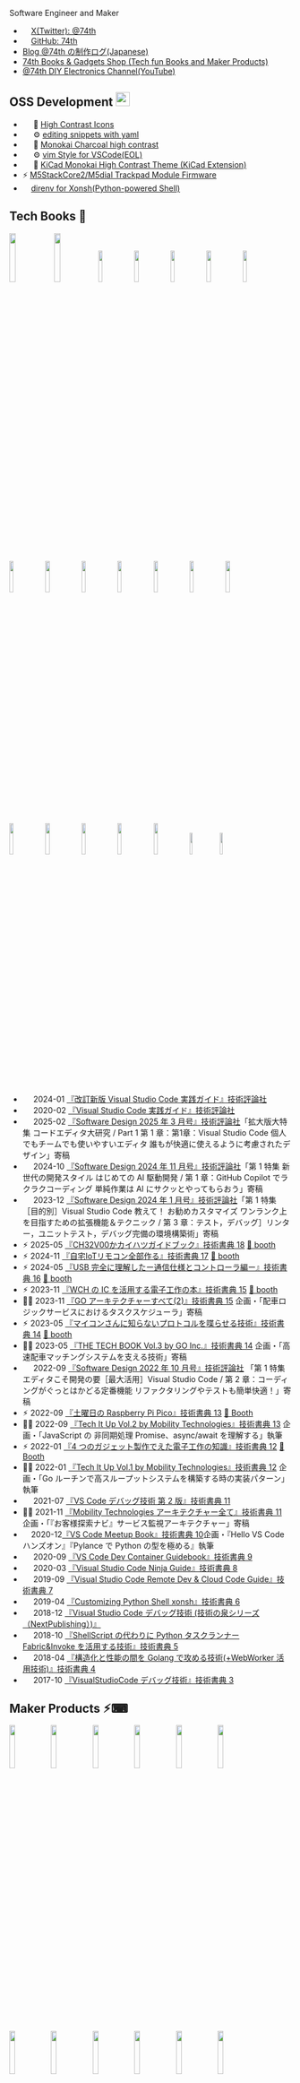 Software Engineer and Maker

- <a href="https://twitter.com/74th"><img height="15" width="15" src="./images/icons/x.svg"/>X(Twitter): @74th</a>
- <a href="https://github.com/74th"><img height="15" width="15" src="./images/icons/github.svg"/>GitHub: 74th</a>
- <a href="https://74th.hateblo.jp/">Blog @74th の制作ログ(Japanese)</a>
- <a href="https://74th.booth.pm/">74th Books & Gadgets Shop (Tech fun Books and Maker Products)</a>
- <a href="https://www.youtube.com/@74th-tech">@74th DIY Electronics Channel(YouTube)</a>

<!-- ![74th's github stats](https://github-readme-stats.vercel.app/api?username=74th&show_icons=true&theme=radical) -->

## OSS Development <img src="./images/icons/github.svg" height="25" width="25"/>

- <img height="15" width="15" src="./images/icons/visualstudiocode.svg"/> 🎨
  [High Contrast Icons](https://marketplace.visualstudio.com/items?itemName=74th.high-contrast-icons)
- <img height="15" width="15" src="./images/icons/visualstudiocode.svg"/> ⚙️
  [editing snippets with yaml](https://marketplace.visualstudio.com/items?itemName=74th.editing-snippets-with-yaml)
- <img height="15" width="15" src="./images/icons/visualstudiocode.svg"/> 🎨
  [Monokai Charcoal high contrast](https://marketplace.visualstudio.com/items?itemName=74th.monokai-charcoal-high-contrast)
- <img height="15" width="15" src="./images/icons/visualstudiocode.svg"/> ⚙️
  [vim Style for VSCode(EOL)](https://marketplace.visualstudio.com/items?itemName=74th.vimStyle)
- <img height="15" width="15" src="./images/icons/kicad.svg"/> 🎨
  [KiCad Monokai High Contrast Theme (KiCad Extension)](https://github.com/74th/kicad-highcontrast-monokai-theme)
- ⚡
  [M5StackCore2/M5dial Trackpad Module Firmware](https://github.com/74th/m5-trackpad-module)
- <img height="15" width="15" src="./images/icons/python.svg"/>[direnv for Xonsh(Python-powered Shell)](https://github.com/74th/xonsh-direnv)

## Tech Books 📖

[<img src="images/books/vscode-practical-guide-2nd.jpg" width="15%"/>](https://gihyo.jp/book/2024/978-4-297-13909-4)
[<img src="images/books/vscode-practical-guide.jpg" width="15%"/>](https://gihyo.jp/book/2020/978-4-297-11201-1)
[<img src="https://gihyo.jp/assets/images/cover/2025/642503.jpg" width="12%"/>](https://gihyo.jp/assets/images/cover/2025/642503.jpg)
[<img src="https://image.gihyo.co.jp/assets/images/cover/2024/642411.jpg" width="12%"/>](https://gihyo.jp/magazine/SD/archive/2024/202411)
[<img src="https://image.gihyo.co.jp/assets/images/cover/2024/642401.jpg" width="12%"/>](https://gihyo.jp/magazine/SD/archive/2024/202401)
[<img src="https://image.gihyo.co.jp/assets/images/cover/2022/642210.jpg" width="12%"/>](https://gihyo.jp/magazine/SD/archive/2022/202210)
[<img src="images/books/ch32v003-book.png" width="12%"/>](https://74th.booth.pm/items/6934072)
[<img src="images/books/iot_remocon_book.png" width="12%"/>](https://74th.booth.pm/items/6201064)
[<img src="images/books/usb-1st-book.png" width="12%"/>](https://74th.booth.pm/items/5826037)
[<img src="images/books/wch-diy-electronics.png" width="12%"/>](https://74th.booth.pm/items/5261331)
[<img src="images/books/neopixel-book.png" width="12%"/>](https://74th.booth.pm/items/4799571)
[<img src="images/books/saturday-pico-book.png" width="12%"/>](https://74th.booth.pm/items/4161550)
[<img src="images/books/4gadgets-book.png" width="12%"/>](https://74th.booth.pm/items/4123011)
[<img src="images/books/vscode-debug-book2.png" width="12%"/>](https://74th.booth.pm/items/3338895)
[<img src="images/books/devcontainer-guide.png" width="12%"/>](https://74th.booth.pm/items/3338895)
[<img src="images/books/vscode-debug-book1.jpg" width="12%"/>](https://nextpublishing.jp/book/10255.html)
[<img src="images/books/vscode-ninja-guide.png" width="12%"/>](https://74th.booth.pm/items/1575560)
[<img src="images/books/vscode-remote-book.png" width="12%"/>](https://74th.booth.pm/items/1575560)
[<img src="images/books/xonsh-book.png" width="12%"/>](https://74th.booth.pm/items/1575560)
[<img src="images/books/invoke-book.png" width="10%"/>](https://74th.booth.pm/items/1575560)
[<img src="images/books/golang-book.png" width="10%"/>](https://74th.booth.pm/items/1575560)

- <img height="15" width="15" src="./images/icons/visualstudiocode.svg"/> 2024-01 [『改訂新版 Visual Studio Code 実践ガイド』技術評論社](https://gihyo.jp/book/2024/978-4-297-13909-4)
- <img height="15" width="15" src="./images/icons/visualstudiocode.svg"/> 2020-02 [『Visual Studio Code 実践ガイド』技術評論社](https://gihyo.jp/book/2020/978-4-297-11201-1)
- <img height="15" width="15" src="./images/icons/visualstudiocode.svg"/> 2025-02 [『Software Design 2025 年 3 月号』技術評論社](https://gihyo.jp/magazine/SD/archive/2025/202503)「拡大版大特集 コードエディタ大研究 / Part 1 第 1 章：第1章：Visual Studio Code 個人でもチームでも使いやすいエディタ 誰もが快適に使えるように考慮されたデザイン」寄稿
- <img height="15" width="15" src="./images/icons/visualstudiocode.svg"/> 2024-10 [『Software Design 2024 年 11 月号』技術評論社](https://gihyo.jp/magazine/SD/archive/2024/202411)「第 1 特集 新世代の開発スタイル はじめての AI 駆動開発 / 第 1 章：GitHub Copilot でラクラクコーディング 単純作業は AI にサクッとやってもらおう」寄稿
- <img height="15" width="15" src="./images/icons/visualstudiocode.svg"/> 2023-12 [『Software Design 2024 年 1 月号』技術評論社](https://gihyo.jp/magazine/SD/archive/2022/202210)「第 1 特集［目的別］Visual Studio Code 教えて！ お勧めカスタマイズ ワンランク上を目指すための拡張機能＆テクニック / 第 3 章：テスト，デバッグ］リンター，ユニットテスト，デバッグ完備の環境構築術」寄稿
- ⚡︎
  2025-05 [『CH32V00かカイハツガイドブック』技術書典 18](https://74th.booth.pm/items/6934072)
  [🛒
  booth](https://74th.booth.pm/items/6934072)
- ⚡︎
  2024-11 [『自宅IoTリモコン全部作る』技術書典 17](https://74th.booth.pm/items/6201064)
  [🛒
  booth](https://74th.booth.pm/items/6201064)
- ⚡︎
  2024-05 [『USB 完全に理解したー通信仕様とコントローラ編ー』技術書典 16](https://74th.booth.pm/items/5826037)
  [🛒
  booth](https://74th.booth.pm/items/5826037)
- ⚡︎
  2023-11 [『WCH の IC を活用する電子工作の本』技術書典 15](https://74th.booth.pm/items/5261331)
  [🛒
  booth](https://74th.booth.pm/items/5261331)
- 🧑‍💻
  2023-11 [『GO アーキテクチャーすべて(2)』技術書典 15](https://techbookfest.org/product/upUucBBzMTdGj6dSMEKb6T) 企画・「配車ロジックサービスにおけるタスクスケジューラ」寄稿
- ⚡︎
  2023-05 [『マイコンさんに知らないプロトコルを喋らせる技術』技術書典 14](https://74th.booth.pm/items/4799571)
  [🛒
  booth](https://74th.booth.pm/items/4799571)
- 🧑‍💻
  2023-05 [『THE TECH BOOK Vol.3 by GO Inc.』技術書典 14](https://techbookfest.org/product/dUXU93ZtCJJTNNCm4mXtyu) 企画・「高速配車マッチングシステムを支える技術」寄稿
- <img height="15" width="15" src="./images/icons/visualstudiocode.svg"/> 2022-09 [『Software Design 2022 年 10 月号』技術評論社](https://gihyo.jp/magazine/SD/archive/2022/202210) 「第 1 特集エディタこそ開発の要［最大活用］Visual Studio Code / 第 2 章：コーディングがぐっとはかどる定番機能 リファクタリングやテストも簡単快適！」寄稿
- ⚡︎
  2022-09
  [『土曜日の Raspberry Pi Pico』技術書典 13](https://74th.booth.pm/items/4161550)
  [🛒
  Booth](https://74th.booth.pm/items/4161550)
- 🧑‍💻
  2022-09 [『Tech It Up Vol.2 by Mobility Technologies』技術書典 13](https://techbookfest.org/product/iYNvSiPhrMUHxqB87BptAe) 企画・「JavaScript の 非同期処理 Promise、async/await を理解する」執筆
- ⚡︎
  2022-01 [『4 つのガジェット製作でえた電子工作の知識』技術書典 12](https://74th.booth.pm/items/4123011)
  [🛒
  Booth](https://74th.booth.pm/items/4123011)
- 🧑‍💻
  2022-01 [『Tech It Up Vol.1 by Mobility Technologies』技術書典 12](https://techbookfest.org/product/4779518235508736) 企画・「Go ルーチンで高スループットシステムを構築する時の実装パターン」執筆
- <img height="15" width="15" src="./images/icons/visualstudiocode.svg"/> 2021-07 [『VS Code デバッグ技術 第 2 版』技術書典 11](https://74th.booth.pm/items/3338895)
- 🧑‍💻
  2021-11 [『Mobility Technologies アーキテクチャー全て』技術書典 11](https://techbookfest.org/product/5873782252109824) 企画・「『お客様探索ナビ』サービス監視アーキテクチャー」寄稿
- <img height="15" width="15" src="./images/icons/visualstudiocode.svg"/>2020-12[『VS Code Meetup Book』技術書典 10](https://techbookfest.org/product/5691779347120128?productVariantID=5564437123563520)企画・『Hello VS Code ハンズオン』『Pylance で Python の型を極める』執筆
- <img height="15" width="15" src="./images/icons/visualstudiocode.svg"/> 2020-09 [『VS Code Dev Container Guidebook』技術書典 9](https://74th.booth.pm/items/2425642)
- <img height="15" width="15" src="./images/icons/visualstudiocode.svg"/> 2020-03 [『Visual Studio Code Ninja Guide』技術書典 8](https://74th.booth.pm/items/1973166)
- <img height="15" width="15" src="./images/icons/visualstudiocode.svg"/> 2019-09 [『Visual Studio Code Remote Dev & Cloud Code Guide』技術書典 7](https://74th.booth.pm/items/1575560)
- <img height="15" width="15" src="./images/icons/python.svg"/> 2019-04 [『Customizing Python Shell xonsh』技術書典 6](https://74th.booth.pm/items/1317300)
- <img height="15" width="15" src="./images/icons/visualstudiocode.svg"/> 2018-12 [『Visual Studio Code デバッグ技術 (技術の泉シリーズ（NextPublishing）)』](https://booth.pm/ja/items/1314180)
- <img height="15" width="15" src="./images/icons/python.svg"/> 2018-10 [『ShellScript の代わりに Python タスクランナー Fabric&Invoke を活用する技術』技術書典 5](https://74th.booth.pm/items/1042665)
- <img height="15" width="15" src="./images/icons/go.svg"/> 2018-04 [『構造化と性能の間を Golang で攻める技術(+WebWorker 活用技術)』技術書典 4](https://74th.booth.pm/items/861342)
- <img height="15" width="15" src="./images/icons/visualstudiocode.svg"/> 2017-10 [『VisualStudioCode デバッグ技術』技術書典 3](https://74th.booth.pm/items/666085)

## Maker Products ⚡︎⌨

[<img src="images/maker/g059-sparrow-sv3.jpg" width="14%"/>](https://74th.booth.pm/items/6655442)
[<img src="images/maker/g056-rp2350a-full.jpg" width="14%"/>](https://74th.booth.pm/items/6483839)
[<img src="images/maker/g060-7seg-grove.jpg" width="14%"/>](https://74th.booth.pm/items/6412203)
[<img src="images/maker/g053-usb_switch_adapter.jpeg" width="14%"/>](https://74th.booth.pm/items/6291652)
[<img src="images/maker/g054-grove-keymouse.jpg" width="14%"/>](https://74th.booth.pm/items/6102329)
[<img src="images/maker/g035-esp32c3-iot-server.jpg" width="14%"/>](https://74th.booth.pm/items/5896837)
[<img src="images/maker/g043-USB_C_Solder_Tester-v2.jpg" width="14%"/>](https://74th.booth.pm/items/5812941)
[<img src="images/maker/g044-rp2040-handsolder-supporter.jpg" width="14%"/>](https://74th.booth.pm/items/5573498)
[<img src="images/maker/g040-sparrowdial.jpg" width="14%"/>](https://74th.booth.pm/items/5525751)
[<img src="images/maker/g039-sparrowg21.jpg" width="14%"/>](https://74th.booth.pm/items/5525776)
[<img src="images/maker/g037-sparrow60c.jpg" width="14%"/>](https://74th.booth.pm/items/5525726)
[<img src="images/maker/g034-ch32v203-promicro.jpg" width="14%"/>](https://www.switch-science.com/products/9478)
[<img src="images/maker/g038-stickpointv.jpg" width="14%"/>](https://74th.booth.pm/items/5404009)
[<img src="images/maker/g036-rp2040-large.jpg" width="14%"/>](https://74th.booth.pm/items/3929664)
[<img src="images/maker/g032-sparrowtv.jpg" width="14%"/>](https://74th.booth.pm/items/5309546)
[<img src="images/maker/g033-usb-rebooter.jpg" width="14%"/>](https://74th.booth.pm/items/5261267)
[<img src="images/maker/g030-relay-switch-usbhub.jpg" width="14%"/>](https://74th.booth.pm/items/5080690)
[<img src="images/maker/g029-usb-pd-exporter.jpg" width="14%"/>](https://74th.booth.pm/items/5077835)
[<img src="images/maker/g027-daplink.jpg" width="14%"/>](https://74th.booth.pm/items/4916891)
[<img src="images/maker/g020-esp32c3mini1.jpg" width="14%"/>](https://74th.booth.pm/items/4845564)
[<img src="images/maker/g024-esp32-s3.jpeg" width="14%"/>](https://74th.booth.pm/items/4179263)
[<img src="images/maker/g017-usb-type-c-socket-tester.jpg" width="14%"/>](https://74th.booth.pm/items/4692002)
[<img src="images/maker/g015-ch32v003-promicro.jpg" width="14%"/>](https://74th.booth.pm/items/4645948)
[<img src="images/maker/g016-wch-linke-mini.jpg" width="14%"/>](https://74th.booth.pm/items/5022813)
[<img src="images/maker/g011-esp32-c3.jpeg" width="14%"/>](https://74th.booth.pm/items/4378573)
[<img src="images/maker/g007-sparrow62v2.jpg" width="14%"/>](https://74th.booth.pm/items/3828479)
[<img src="images/maker/g004-sparrow24-ble-calculator.jpg" width="14%"/>](https://74th.booth.pm/items/3338904)
[<img src="images/maker/g003-dive9.jpg" width="14%"/>](https://booth.pm/ja/items/3168541)
[<img src="images/maker/g002-monteserrat.jpg" width="14%"/>](https://74th.booth.pm/items/2731094)
[<img src="images/maker/g001-sparrow62.jpg" width="14%"/>](https://74th.booth.pm/items/2525427)

- ⚡︎
  2025-03『SparrowS v3』分割自作キーボードキット [🛒
  booth](https://74th.booth.pm/items/6655442)
- ⚡︎
  2025-01『RP2350A手はんだ実装挑戦開発ボードキット』[🛒
  booth](https://74th.booth.pm/items/6483839)
- ⚡︎
  2024-12『7Seg Grove』[🛒
  booth](https://74th.booth.pm/items/6412203)
- ⚡︎
  2024-11『USB Switch Adapter』[🛒
  booth](https://74th.booth.pm/items/6291652)
- ⚡︎
  2024-09『CH9329 使用キーボード、マウスエミュレータ Grove モジュールキット』[🛒
  booth](https://74th.booth.pm/items/6102329)
- ⚡︎
  2024-08『ESP32-C3 IoT Server キット』（つくまた 1）[🛒
  booth](https://74th.booth.pm/items/5896837)
- ⚡︎
  2024-06『USB 2.0 Type-C ソケット実装テスタ v2』[🛒
  booth](https://74th.booth.pm/items/5812941)
- ⚡︎
  2024-03『RP2040 手はんだ実装位置合わせ治具』[🛒
  booth](https://74th.booth.pm/items/5573498)
- ⌨
  2024-03『SparrowDial』（キーケット 1）M5Dial をトラックパッドとして使う自作キーボードキット[🛒
  booth](https://74th.booth.pm/items/5525751)
- 🎮
  2024-03『SparrowG21』（キーケット 1）レバーレススティック付きアケコンキット[🛒
  booth](https://74th.booth.pm/items/5525776)
- ⌨
  2024-03『Sparrow60C』（キーケット 1）ジョイスティック付き自作キーボードキット[🛒
  booth](https://74th.booth.pm/items/5525726)
- ⚡︎
  2024-01『74th. CH32V203 ProMicro Like』CH32V203 搭載 ProMicro ピン互換ボード[🛒
  スイッチサイエンス](https://www.switch-science.com/products/9478)
- ⌨
  2024-01『StickPointV』自作キーボード用ジョイスティックモジュール[🛒
  booth](https://74th.booth.pm/items/5404009)
- ⚡︎
  2023-12『RP2040 を手はんだ実装に挑戦する開発ボードキット v1.5』[🛒
  booth](https://74th.booth.pm/items/3929664)
- ⌨
  2023-11『SparrowTV』（技術書典 15）TV 横 PC 用 3 役マクロパッド[🛒
  booth](https://74th.booth.pm/items/5525726)
- ⚡︎
  2023-11『USB Rebooter』（技術書典 15）USB 機器再起動アダプタ[🛒
  booth](https://74th.booth.pm/items/5261267)
- ⚡︎
  2023-09『USB Relay Switch Hub』USB 切り替え機能付き USB ハブ[🛒
  booth](https://74th.booth.pm/items/5080690)
- ⚡︎
  2023-09『USB PD Exporter』USB PD 電源出力トリガーキット[🛒
  booth](https://74th.booth.pm/items/5077835)
- ⚡︎
  2023-07『74th. DAPLink』CH32V203 使用 DAP Link[🛒
  booth](https://74th.booth.pm/items/4916891)
- ⚡︎
  2023-06『ESP32-S3 開発ボード v1.2』[🛒
  booth](https://74th.booth.pm/items/4179263)
- ⚡︎
  2023-06『ESP32-C3-MINI-1 ProMicro 型開発ボード』[🛒
  booth](https://74th.booth.pm/items/4845564)
- ⚡︎
  2023-04『USB-C ソケットテスタ』[🛒
  booth](https://74th.booth.pm/items/4692002)
- ⚡︎
  2023-03『74th. CH32V003 ProMicro Like』[🛒
  booth](https://74th.booth.pm/items/4645948)
- ⚡︎
  2023-03『WCH-LinkE クローン』小さい WCH-LinkE クローン[🛒
  booth](https://74th.booth.pm/items/5022813)
- ⚡︎
  2023−02『X32Micro』STM32F103F8T6 互換系 ProMicro 化ボード[🛒
  booth](https://74th.booth.pm/items/4571728)
- ⚡︎
  2023-01『CH32V203 ProMicro Like』[🛒
  booth](https://74th.booth.pm/items/4492691)
- ⚡︎
  2022-12『ESP32 C3 開発ボード』[🛒
  booth](https://74th.booth.pm/items/4378573)
- ⚡︎
  2022-09『RP2040 を手はんだ実装に挑戦する開発ボードキット』[🛒
  booth](https://74th.booth.pm/items/3929664)
- ⚡︎
  2022-09『ESP32-S3 開発ボード』[🛒
  booth](https://74th.booth.pm/items/4179263)
- ⌨
  2022-05『Sparrow62(+1)v2 build-your-own keyboard』[🛒
  遊舎工房](https://shop.yushakobo.jp/products/4295)
- ⌨
  2021-10『Sparrow24 BLE Calculator』Bluetooth テンキー兼電卓な自作キーボードキット）[🛒
  booth](https://74th.booth.pm/items/3338904)
- 🎮
  2021-08『Dive9 音楽ゲームコントローラ』[🛒
  booth](https://booth.pm/ja/items/3168541)
- ⌨
  2021-02『キートップシール Montserrat』[🛒
  booth](https://74th.booth.pm/items/2731094)
- ⌨
  2020-11『Sparrow62 build-your-own Keyboard』[🛒
  booth](https://booth.pm/ja/items/2525427)

## Maker Events ⚡︎⌨


- ⚡︎
  2024-07 つくまた2 - サークル参加, [X Post](https://x.com/74th/status/1946757082448814231)
- ⌨
  2025-05 天下一キーボードわいわい会 Vol.8 - 作品展示, [Blog](https://74th.hateblo.jp/entry/2025/05/05/111133)
- ⌨
  2025-03 キーボードマーケットトーキョー 2025 - サークル参加, [Blog](https://74th.hateblo.jp/entry/keyket-2015)
- ⌨
  2024-11 天下一キーボードわいわい会 Vol.7 - 作品展示, [Blog](https://74th.hateblo.jp/entry/tenkey7)
- ⚡︎
  2024-08 つくまた - サークル参加, [Blog](https://74th.hateblo.jp/entry/tsukumata1)
- ⌨
  2024-05 天下一キーボードわいわい会 Vol.6 - 作品展示, [Blog](https://74th.hateblo.jp/entry/2024/05/04/222541)
- ⌨
  2025-03 キーボードマーケットトーキョー - サークル参加, [Blog](https://74th.hateblo.jp/entry/keeb-market-1)
- ⚡︎
  2023-12 理系フリマ 3 - サークル参加[📷
  photo](https://twitter.com/74th/status/1736218103842013516)
- ⌨
  2023-11 天下一キーボードわいわい会 Vol.5 - 作品展示, [📷
  photo](https://twitter.com/74th/status/1720650366759718950)
- ⚡︎
  2023-09 ピコケット 3 - サークル参加, [📷
  photo](https://twitter.com/74th/status/1705405422776242286)
- ⌨
  2023-03 天下一キーボードわいわい会 Vol.4 - 作品展示, [📷
  photo](https://twitter.com/74th/status/1631868894045675520)

## Tech Talks & Events 💬

- <img src="./images/icons/githubcopilot.svg" height="15" width="15"/> 2025-08『GitHub Copilotの全体像と活用のヒント AI駆動開発の最初の一歩』 [Findy](https://findy.connpass.com/event/359954/) （[Movie](https://findy-code.io/events/xjb2NH7xQ1k9m?fr=event_archive_20250807), [Slide](https://speakerdeck.com/74th/github-copilot-an-overview-and-tips-for-effective-use), [article](https://findy-code.io/media/articles/event-github-copilot-250807)）
- <img src="./images/icons/githubcopilot.svg" height="15" width="15"/> 2025-07『書いた技術同人誌をMCP Seever化したら趣味の組込開発が捗った話』 [GitHub Copilot Meetup Tokyo](https://aiau.connpass.com/event/357272/) （[Movie](https://www.youtube.com/live/M-rvq2LJKlU?si=DB7oUtTRCdDWAPZ7&t=6197), [Slide](https://speakerdeck.com/74th/from-technical-doujinshi-to-mcp-server-with-demo)）
- <img src="./images/icons/visualstudiocode.svg" height="15" width="15"/> 2025-06『VS Code Update for GitHub Copilot』 [AI Codingを極める会 - VS Code Meetup × GitHub dockyard](https://vscode.connpass.com/event/358179/) （[Movie](https://www.youtube.com/live/pOYUgAn4qZM?t=400&si=eNU3NQUgYImcttZ0), [Slide](https://speakerdeck.com/74th/vs-code-update-for-github-copilot)）
- ⌨
  2025-05『「それはそう」座談会』パネル登壇 [天下一キーボードわいわい会 Vol.8](https://tenkey.connpass.com/event/349566/) （[Movie](https://www.youtube.com/live/SURfcubnvWU?si=r3JlfW-dH4iya0FW&t=7197)）
- ⚡︎
  2025-02『AIをプロダクトに実装するならAPIで分離しよう 〜タクシーアプリ『GO』のアーキテクチャ実例紹介〜』[Postman API Night Tokyo 2025 Winter](https://postman.connpass.com/event/338064/) （[Slide](https://speakerdeck.com/74th/ai-service-api-architecture)）
- <img src="./images/icons/visualstudiocode.svg" height="15" width="15"/>
  2024-09『VS Code で F1〜12 キーつかってますか？』[VS Code Meetup #31](https://vscode.connpass.com/event/328219/) （[Movie](https://www.youtube.com/watch?v=VSiY1eK5G64), [Slide](https://speakerdeck.com/74th/do-you-use-the-f1-12-keys-in-vs-code)）
- ⚡︎
  2024-09『CH32V シリーズを楽しもう(74th の場合)』[Suzuno32RV 発売記念 スズの基板パーティ](https://twitter.com/verylowfreq/status/1839142852518948913) （[Slide](https://speakerdeck.com/74th/enjoy-ch32v-series)）
- 🧑‍💻
  2024-05『面倒なことは GitHubCopilot にやらせたい…』[VS Code Meetup #28](https://vscode.connpass.com/event/310672/) （[Movie](https://www.youtube.com/watch?v=VojURGLmrcE), [Slide](https://speakerdeck.com/74th/mian-dao-nakotohagithubcopilotniyarasetai)）
- <img src="./images/icons/visualstudiocode.svg" height="15" width="15"/>
  2024-01『『新改訂版 VS Code 実践ガイド』の改訂要素からみる VS Code の進化』[VS Code Meetup #27](https://vscode.connpass.com/event/303633/) （[Movie](https://www.youtube.com/watch?v=2YH3mhkkJcw&t=1385s), [Slide](https://speakerdeck.com/74th/xin-gai-ding-ban-vs-codeshi-jian-gaido-no-gai-ding-yao-su-karamiruvs-codenojin-hua)）
- 🧑‍💻
  2023-08『並列処理を Go/Rust/Kotlin/Python/JS で解説！思想の違いを体感しよう』[GO TechTalk #21](https://jtx.connpass.com/event/289233/) 企画、「Go 編「Go ルーチンで並列処理を実装しよう」」発表（[Movie](https://www.youtube.com/watch?v=m-1Drlk2G8w&t=172s), [Slide](https://speakerdeck.com/mot_techtalk/go-techtalk-21)）
- 🧑‍💻
  2023-06『タクシーアプリ『GO』高速マッチングシステムで実践した Go チューニングテクニック』[Go Conference 2023](https://gocon.jp/2023/)（[Movie](https://gocon.jp/2023/sessions/A1-SP/)）
- <img src="./images/icons/visualstudiocode.svg" height="15" width="15"/>2023-01『GitHub Codespaces 徹底活用ハンズオン』[VS Code Conference Japan 2022-2023](https://vscode.connpass.com/event/269712/)企画・メイン講師（[Movie](https://www.youtube.com/watch?v=5dbjFjE59bw)、[Repo](https://github.com/vscodejp/codespaces-handson)）
- <img src="./images/icons/visualstudiocode.svg" height="15" width="15"/>2022-08『VS Code Meetup #21 - もう一度知りたい基礎編 - ファイル操作、コーディングの基本編』[VS Code Meetup #21](https://vscode.connpass.com/event/254942/)（[Movie](https://youtu.be/lHwAOT1M-tE?t=265), [Slide](https://speakerdeck.com/74th/vs-code-meetup-number-21-mou-du-zhi-ritaiji-chu-bian-huairucao-zuo-kodeingufalseji-ben-bian)）
- <img src="./images/icons/visualstudiocode.svg" height="15" width="15"/><img src="./images/icons/python.svg" height="15" width="15"/>
  2022-04『Django+Next.js アプリの VS Code ワークスペース設定作り込み』[VS Code Meetup #19](https://vscode.connpass.com/event/241975/presentation/)（[Slide](https://speakerdeck.com/74th/django-plus-next-dot-jsapurifalse-vs-codewakusupesushe-ding-zuo-riip-mi), [Movie(YouTube)](https://youtu.be/smcHU2MJu0A?t=2375)）
- 🧑‍💻
  2022-01『MoT TeckTalk #10 タクシーアプリ GO で AI と GCP を駆使しリアルタイムにタクシー需要を予測！アーキテクチャ全貌公開』[MoT TeckTalk #10](https://jtx.connpass.com/event/236252/)（[Slide](https://speakerdeck.com/mot_techtalk/mot-techtalk-number-10-takusiapurigodeaitogcpwoqu-shi-siriarutaimunitakusixu-yao-woyu-ce-akitekutiyaquan-mao-gong-kai), [Movie(YouTube)](https://www.youtube.com/watch?v=3FS1HVgcs54)）
- <img src="./images/icons/visualstudiocode.svg" height="15" width="15"/><img src="./images/icons/kubernetes.svg" height="15" width="15"/>2021-11『VSode で実践！Kubernetes 上のアプリのデバッグ実行手法』[CloudNative Days Tokyo 2021](https://event.cloudnativedays.jp/cndt2021/)（[Movie, Information](https://event.cloudnativedays.jp/cndt2021/talks/1245)、[Slide](https://docs.google.com/presentation/d/1bWNdLp3_EbVsgfOIW553wm3JMx3hUHf6w6i2fQ64ZWo/edit?usp=sharing)）
- <img src="./images/icons/visualstudiocode.svg" height="15" width="15"/>2021-11『Visual Studio Code アップデート』[VS Code Meetup #16](https://www.youtube.com/watch?v=Y8dl1y2qdG8)（[Movie](https://www.youtube.com/watch?v=Y8dl1y2qdG8), [Document](https://github.com/74th/vscode-update-Oct2021)）
- ⚡︎
  2021-11『PlatformIO で シュッと Arduino 開発を高速化しよう!(Speed up your Arduino development with PlatformIO!)』[VS Code Conference Japan 2021](https://vscodejp.github.io/conf2021/ja/)（[Movie](https://youtu.be/AAVTnEa4vEs?t=2100), [Slide](https://docs.google.com/presentation/d/e/2PACX-1vQCn-ntZLAU5FgdFp0nmC2Fn2PmQ1wjaFv3IQ16WNdsSFLCis7rM0FrtMSLTQteqRdj5CKpFz3agZEw/pub?start=false&loop=false&delayms=3000&slide=id.p)）
- 🧑‍💻
  2021-10『MoT TechTalk #7 技術書典頒布のタクシーアプリ『GO』アーキテクチャ図録を一挙解説』[MoT Teck Talk #7](https://jtx.connpass.com/event/226030/)（[Movie(YouTube)](https://www.youtube.com/watch?v=jvwZCNfgwZQ), [Slide(Speakerdeck)](https://speakerdeck.com/mot_techtalk/mot-techtalk-number-7-ji-shu-shu-dian-ban-bu-falsetakusiapuri-go-akitekutiyatu-lu-wo-ju-jie-shuo)）
- <img src="./images/icons/visualstudiocode.svg" height="15" width="15"/>2021-09『VS Code 拡張機能開発基本のキ』[VS Code Meetup #14](https://vscode.connpass.com/event/222668/)（[Slide](https://docs.google.com/presentation/d/1mlr0A6bIekfh9L0Gi1H3Zis1hky7EtGs1olgL0w8WU8/edit?usp=sharing), [Movie](https://youtu.be/9kavX6mBmw4?t=1900)）
- <img src="./images/icons/visualstudiocode.svg" height="15" width="15"/>2021-02『VS Code Day 2021 Recap 』[VS Code Meetup #9](https://vscode.connpass.com/event/202684/)（[Slide](https://docs.google.com/presentation/d/1RMCLziwslVPA9H_N0VmWJPbr5Mc0uhqIBdPEMNR2zLI/edit?usp=sharing)）
- <img src="./images/icons/visualstudiocode.svg" height="15" width="15"/>2020-11『最強の Dev Container を考える』[VS Code Conference Japan](https://vscode.connpass.com/event/184441/)（[Movie](https://youtu.be/GqC5wQV2bG8?t=22111), [Slide](https://docs.google.com/presentation/d/1uhZwQxoyQuV8fYxn0a0O--J7f0dwpJhccaIMS8w-rF8/edit?usp=sharing)）
- <img src="./images/icons/visualstudiocode.svg" height="15" width="15"/>2020-06『あらゆるエンジニアを支援！ VS Code Meetup の紹介とハンズオンで活躍するテクニック集』[de:code 2020](https://www.microsoft.com/ja-jp/events/decode/)（[session page](https://www.microsoft.com/ja-jp/events/decode/2020session/detail.aspx?sid=C02&tk=C), [Movie(YouTube)](https://www.youtube.com/watch?v=1xkSfy-ylhU), [Slide](https://www.slideshare.net/microsoftjp/decode-2020-vs-code-meetup)）
- <img src="./images/icons/visualstudiocode.svg" height="15" width="15"/>2020-05 『VSCode で TypeScript 開発体験ハンズオン』オンライン（[document, code](https://github.com/74th/vscode-typescript-handson)）
- <img src="./images/icons/visualstudiocode.svg" height="15" width="15"/>2020-02 『VS Code ♡ YAML』[VS Code Meetup #3](https://vscode.connpass.com/event/166047/presentation/)（[slide](https://speakerdeck.com/74th/vscodeyaml)）
- ⚡︎
  2020-01 『タクシー xAI を支える Kubernetes と AI データパイプラインの信頼性の取り組みについて』[SRE NEXT 2020](https://sre-next.dev/)（[slide](http://www.slideshare.net/dena_tech/xaikubernetesai-sre-next-2020?from_m_app=android)）
- <img src="./images/icons/visualstudiocode.svg" height="15" width="15"/>2020-01 『実践 VSCode リモート SSH・コンテナ開発機能』[VSCodeMeetup#2](https://vscode.connpass.com/event/160083/)（[slide](https://speakerdeck.com/74th/shi-jian-vscoderimotosshkontenakai-fa-ji-neng)）
- <img src="./images/icons/visualstudiocode.svg" height="15" width="15"/>2019-12 『VSCode リモート開発機能を使おう』[VSCodeMeetup#1](https://vscode.connpass.com/event/155068/)（[slide](https://speakerdeck.com/74th/vscoderimotokai-fa-ji-neng-ru-men))
- 🧑‍💻
  2019-09『Stateless Back-end server design with GKE and Cloud Memorystore by Atsushi Morimoto(DeNA)』[GCPUG Tokyo September 2019](https://gcpug-tokyo.connpass.com/event/143454/)（[slide](https://speakerdeck.com/74th/stateless-back-end-server-design-with-gke-and-cloud-memorystore), [GCPUG September 2019 を開催しました。 by @papagen40734986](https://link.medium.com/k7xjpDhkp5)）
- 🧑‍💻
  2018-12『AWS の提供する Database Freedom からジャストな DB を考える』[DeNA re:Invent 2018 報告会](https://dena.connpass.com/event/110918/)（[slide](https://speakerdeck.com/74th/awsfalseti-gong-surudatabase-freedomkaraziyasutonadbwokao-eru)）

## The articles that introduced me

- 2024-08 『ぺかそ&びあっこが厳選！2024 年最新クセ強自作キーボード』（[HHKB Life(Web)](https://happyhackingkb.com/jp/life/hhkb_life75.html)）M5Dial 紹介
- 2022-12 『ちょっと気になる隣の技術畑 第 9 回 キーボードに魅せられた人々』（[WEB+DB PRESS Vol.132](https://gihyo.jp/magazine/wdpress/archive/2023/vol132), [gihyo.jp(Web 記事)](https://gihyo.jp/dev/serial/01/technical_field/0009)）インタビュイー

## Jobs

- 2021-12 ~ 人事システム系スタートアップ技術顧問(副業)
- (現職) 2018-05 ~ 2020-03 DeNA Automotive, 2020-04 ~ Mobility Technologies（事業継承）~ GO 株式会社（社名変更）
  - タクシー乗務員向け AI 探客ナビ（サーバサイドアーキテクト、コア AI 以外で AI に必要な部分全般）
  - タクシー配車マッチングシステム（サーバサイドアーキテクト、エンジニア）
- 2016-04 ~ 2018-03 大学ベンチャー（エンジニア派遣）
  - 通信網リアルタイムデータ可視化システム（アーキテクト）
  - DB エンジン研究開発（研究開発スタッフ）
- 2010-04 ~ 2018-04 日鉄日立システムエンジニアリング
  - SIer のアーキテクトとして、ミドルウェア選定とか、開発標準とか、共通部品とか整備して、開発技術に責任を持つ役割
  - SFA システムとか、マイナンバー管理ソリューションとか、医療機器メーカー向け iPad アプリとか、いろいろ
- 2006 ~ 2009-03 金沢電子出版（大学内ベンチャー）
  - 2006 e-Learning システム（リードプログラマ）

## old contents

### hobby works

- 2018 [Linux 用 IntelCPU 拡張命令をサーポートする Tensorflow をビルドする](https://github.com/74th/tensorflow-build-cpu)
- 2015-2017 [dockernized Redmine all in one](https://hub.docker.com/r/74th/redmine-all-in-one/) -SVN, Git ホスティング、アジャイルプラグイン入りの Redmine 簡単構築
- 2017 [MacOS 用 NVIDIA GPU(CUDA)をサポートする Tensorflow パッケージ](https://storage.googleapis.com/74thopen/tensorflow_osx/index.html)
- 2017 [IT は遊び](http://74th.hateblo.jp) はてなブログ（更新してない）
- 2015 [Redmine All in one](https://hub.docker.com/repository/docker/74th/redmine-all-in-one)(EOL)
- 2015 [flying whale](https://github.com/74th/flyingwhale)(EOL)
- [docker について Slideshare](http://www.slideshare.net/74th/docker-51305294)
- [Docker にホームディレクトリをマウントしちゃおう - IT は遊び](http://74th.hateblo.jp/entry/2016/06/11/135335)
- [docker は求めていたものを全て提供してくれた - IT は遊び](http://74th.hateblo.jp/entry/2015/07/05/151413)
- [flying whale](https://github.com/74th/flyingwhale)あらゆるパッケージマネージャーを、あらゆる環境で使えるように
- [Vim チートシート](old/tool/vim.pdf): Vim1 年目の頃に作ったチートシート
